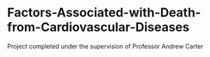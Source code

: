 # Factors-Associated-with-Death-from-Cardiovascular-Diseases
Project completed under the supervision of Professor Andrew Carter
